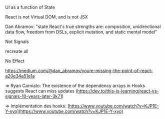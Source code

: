 UI as a function of State

React is not Virtual DOM, and is not JSX

Dan Abramov: "state React's true strengths are: composition, unidirectional data flow, freedom from DSLs, explicit mutation, and static mental model"

Not Signals

recreate all

No Effect

https://medium.com/@dan_abramov/youre-missing-the-point-of-react-a20e34a51e1a

=> Ryan Carniato:  The existence of the dependency arrays in Hooks suggests React can miss updates (https://dev.to/this-is-learning/react-vs-signals-10-years-later-3k71)

=>  Implémentation des hooks: [https://www.youtube.com/watch?v=KJP1E-Y-xyo](https://www.youtube.com/watch?v=KJP1E-Y-xyo)